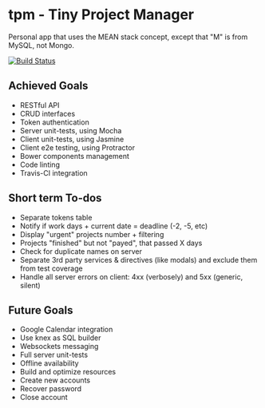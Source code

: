 # tpm - Tiny Project Manager

Personal app that uses the MEAN stack concept, except that "M" is from MySQL, not Mongo.

[![Build Status](https://travis-ci.org/andreipfeiffer/tpm.svg?branch=master)](https://travis-ci.org/andreipfeiffer/tpm)

## Achieved Goals

* RESTful API
* CRUD interfaces
* Token authentication
* Server unit-tests, using Mocha
* Client unit-tests, using Jasmine
* Client e2e testing, using Protractor
* Bower components management
* Code linting
* Travis-CI integration

## Short term To-dos

* Separate tokens table
* Notify if work days + current date = deadline (-2, -5, etc)
* Display "urgent" projects number + filtering
* Projects "finished" but not "payed", that passed X days
* Check for duplicate names on server
* Separate 3rd party services & directives (like modals) and exclude them from test coverage
* Handle all server errors on client: 4xx (verbosely) and 5xx (generic, silent)

## Future Goals

* Google Calendar integration
* Use knex as SQL builder
* Websockets messaging
* Full server unit-tests
* Offline availability
* Build and optimize resources
* Create new accounts
* Recover password
* Close account
